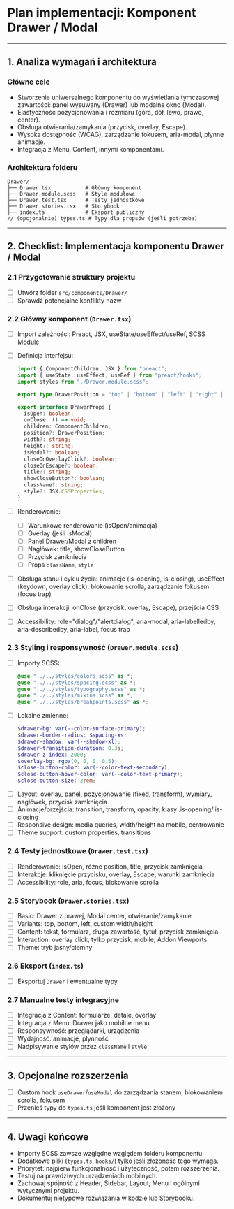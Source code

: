 # Plan implementacji: **Komponent Drawer / Modal**

---

## 1. Analiza wymagań i architektura

### Główne cele

- Stworzenie uniwersalnego komponentu do wyświetlania tymczasowej zawartości: panel wysuwany (Drawer) lub modalne okno (Modal).
- Elastyczność pozycjonowania i rozmiaru (góra, dół, lewo, prawo, center).
- Obsługa otwierania/zamykania (przycisk, overlay, Escape).
- Wysoka dostępność (WCAG), zarządzanie fokusem, aria-modal, płynne animacje.
- Integracja z Menu, Content, innymi komponentami.

### Architektura folderu

```
Drawer/
├── Drawer.tsx           # Główny komponent
├── Drawer.module.scss   # Style modułowe
├── Drawer.test.tsx      # Testy jednostkowe
├── Drawer.stories.tsx   # Storybook
├── index.ts             # Eksport publiczny
// (opcjonalnie) types.ts # Typy dla propsów (jeśli potrzeba)
```

---

## 2. Checklist: Implementacja komponentu Drawer / Modal

### 2.1 Przygotowanie struktury projektu

- [ ] Utwórz folder `src/components/Drawer/`
- [ ] Sprawdź potencjalne konflikty nazw

### 2.2 Główny komponent (`Drawer.tsx`)

- [ ] Import zależności: Preact, JSX, useState/useEffect/useRef, SCSS Module
- [ ] Definicja interfejsu:

  ```ts
  import { ComponentChildren, JSX } from "preact";
  import { useState, useEffect, useRef } from "preact/hooks";
  import styles from "./Drawer.module.scss";

  export type DrawerPosition = "top" | "bottom" | "left" | "right" | "center";

  export interface DrawerProps {
    isOpen: boolean;
    onClose: () => void;
    children: ComponentChildren;
    position?: DrawerPosition;
    width?: string;
    height?: string;
    isModal?: boolean;
    closeOnOverlayClick?: boolean;
    closeOnEscape?: boolean;
    title?: string;
    showCloseButton?: boolean;
    className?: string;
    style?: JSX.CSSProperties;
  }
  ```

- [ ] Renderowanie:
  - [ ] Warunkowe renderowanie (isOpen/animacja)
  - [ ] Overlay (jeśli isModal)
  - [ ] Panel Drawer/Modal z children
  - [ ] Nagłówek: title, showCloseButton
  - [ ] Przycisk zamknięcia
  - [ ] Props `className`, `style`
- [ ] Obsługa stanu i cyklu życia: animacje (is-opening, is-closing), useEffect (keydown, overlay click), blokowanie scrolla, zarządzanie fokusem (focus trap)
- [ ] Obsługa interakcji: onClose (przycisk, overlay, Escape), przejścia CSS
- [ ] Accessibility: role="dialog"/"alertdialog", aria-modal, aria-labelledby, aria-describedby, aria-label, focus trap

### 2.3 Styling i responsywność (`Drawer.module.scss`)

- [ ] Importy SCSS:
  ```scss
  @use "../../styles/colors.scss" as *;
  @use "../../styles/spacing.scss" as *;
  @use "../../styles/typography.scss" as *;
  @use "../../styles/mixins.scss" as *;
  @use "../../styles/breakpoints.scss" as *;
  ```
- [ ] Lokalne zmienne:
  ```scss
  $drawer-bg: var(--color-surface-primary);
  $drawer-border-radius: $spacing-xs;
  $drawer-shadow: var(--shadow-xl);
  $drawer-transition-duration: 0.3s;
  $drawer-z-index: 2000;
  $overlay-bg: rgba(0, 0, 0, 0.5);
  $close-button-color: var(--color-text-secondary);
  $close-button-hover-color: var(--color-text-primary);
  $close-button-size: 2rem;
  ```
- [ ] Layout: overlay, panel, pozycjonowanie (fixed, transform), wymiary, nagłówek, przycisk zamknięcia
- [ ] Animacje/przejścia: transition, transform, opacity, klasy .is-opening/.is-closing
- [ ] Responsive design: media queries, width/height na mobile, centrowanie
- [ ] Theme support: custom properties, transitions

### 2.4 Testy jednostkowe (`Drawer.test.tsx`)

- [ ] Renderowanie: isOpen, różne position, title, przycisk zamknięcia
- [ ] Interakcje: kliknięcie przycisku, overlay, Escape, warunki zamknięcia
- [ ] Accessibility: role, aria, focus, blokowanie scrolla

### 2.5 Storybook (`Drawer.stories.tsx`)

- [ ] Basic: Drawer z prawej, Modal center, otwieranie/zamykanie
- [ ] Variants: top, bottom, left, custom width/height
- [ ] Content: tekst, formularz, długa zawartość, tytuł, przycisk zamknięcia
- [ ] Interaction: overlay click, tylko przycisk, mobile, Addon Viewports
- [ ] Theme: tryb jasny/ciemny

### 2.6 Eksport (`index.ts`)

- [ ] Eksportuj `Drawer` i ewentualne typy

### 2.7 Manualne testy integracyjne

- [ ] Integracja z Content: formularze, detale, overlay
- [ ] Integracja z Menu: Drawer jako mobilne menu
- [ ] Responsywność: przeglądarki, urządzenia
- [ ] Wydajność: animacje, płynność
- [ ] Nadpisywanie stylów przez `className` i `style`

---

## 3. Opcjonalne rozszerzenia

- [ ] Custom hook `useDrawer`/`useModal` do zarządzania stanem, blokowaniem scrolla, fokusem
- [ ] Przenieś typy do `types.ts` jeśli komponent jest złożony

---

## 4. Uwagi końcowe

- Importy SCSS zawsze względne względem folderu komponentu.
- Dodatkowe pliki (`types.ts`, `hooks/`) tylko jeśli złożoność tego wymaga.
- Priorytet: najpierw funkcjonalność i użyteczność, potem rozszerzenia.
- Testuj na prawdziwych urządzeniach mobilnych.
- Zachowaj spójność z Header, Sidebar, Layout, Menu i ogólnymi wytycznymi projektu.
- Dokumentuj nietypowe rozwiązania w kodzie lub Storybooku.
